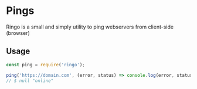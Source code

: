 # Pings
Ringo is a small and simply utility to ping webservers from client-side (browser)

## Usage
```js
const ping = require('ringo');

ping('https://domain.com', (error, status) => console.log(error, status), 3000);
// $ null "online"
```
